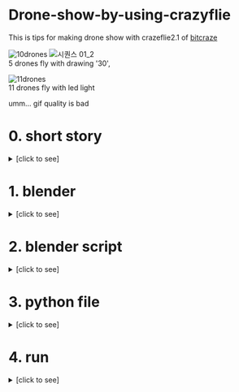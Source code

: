 # Drone-show-by-using-crazyflie
This is tips for making drone show with crazeflie2.1 of [bitcraze](https://www.bitcraze.io/)

![10drones](https://user-images.githubusercontent.com/72853382/131221009-4494291d-d2ac-4419-80f0-05a0770282fa.gif)
![시퀀스 01_2](https://user-images.githubusercontent.com/72853382/131221187-f9d89928-0388-43f2-b68e-ff6810ca7fff.gif)   
5 drones fly with drawing '30',    
   
![11drones](https://user-images.githubusercontent.com/72853382/131221011-c22d4222-7309-43c9-bffe-75233a641ac3.gif)   
11 drones fly with led light
   
umm... gif quality is bad 
   
# 0. short story
<details><summary>[click to see]</summary>
  
  ~~~
  From now on, still the key application of drone is led drone show
  And the key points of the drone show are high accurate positioning and nice trajectory design   
     
  For accurate positioning, there are RTK GPS for big scale and outdoor drone show, motion capture system for indoor drone show
  In my case, I gonna use crazyflie2.1, the micro drone which is under 30g and 15cm size, and lighthouse positioning system
    
  Actually the positining system is not my work, cause already bitcraze have done
  Then, my work is make a nice trajectories, and usually it's very time spanding task
  I searched some stuffs and found [this](https://droneshowsoftware.com/)
  The Drone Show Software mayb the modified version of blender which is opensource 3d desing tool
  So, I tried to make drone show trajectory with blender and I gonna share the stuff and tips
  ~~~
</details>

# 1. blender
<details><summary>[click to see]</summary>
  
  
  (1) Download a [blender](https://www.blender.org/)   
     
     
  (2) Learn basic control of blender with youtube tutorial, there are lots of blender tutorial for beginners   
      At least, we need to know how to move objects in 3d space
  
</details>

# 2. blender script
<details><summary>[click to see]</summary>
  
  
  (1) move to Scripting tab and click run scripts
   ![Screenshot from 2021-08-29 00-46-08](https://user-images.githubusercontent.com/72853382/131223382-bef40993-e940-45d8-9a9f-ad7ce78c2765.png)
   ![Screenshot from 2021-08-29 00-46-23](https://user-images.githubusercontent.com/72853382/131223387-6aff5ca5-b86a-4605-a758-bda07e8e9bc0.png)


  
</details>

# 3. python file
<details><summary>[click to see]</summary>
  (1) explanation of the file   
   
   >   
   I modified the [example pythone file of bitcraze](https://github.com/bitcraze/crazyflie-lib-python/blob/master/examples/swarm/synchronizedSequence.py)   
   So, we need to know the original example file simply   
   The modified file is [drone_show.py](https://github.com/beomsu7/Drone-show-by-using-crazyflie/blob/main/drone_show.py)   
    
   important parts of the modified file       
  > a. [STEP_TIME](https://github.com/beomsu7/Drone-show-by-using-crazyflie/blob/main/drone_show.py#L53)   
  > b. [uris](https://github.com/beomsu7/Drone-show-by-using-crazyflie/blob/main/drone_show.py#L64-L79)   
  > c. [sequence array](https://github.com/beomsu7/Drone-show-by-using-crazyflie/blob/main/drone_show.py#L86-L110)   
  > d. [key input](https://github.com/beomsu7/Drone-show-by-using-crazyflie/blob/main/drone_show.py#L229-L236)   
   
      
      
   (2) edit the python file   
      
 example [drone_show_example_11drone.py](https://github.com/beomsu7/Drone-show-by-using-crazyflie/blob/main/drone_show_example_11drone.py) is the file of the 11 drones   
      fly with led light which is the third gif on readme   
     
   
  > a. [STEP_TIME](https://github.com/beomsu7/Drone-show-by-using-crazyflie/blob/main/drone_show.py#L53) : 1 means 1fps, 0.5 means 2fps, 0.333 means 3fps ...      
  > b. [uris](https://github.com/beomsu7/Drone-show-by-using-crazyflie/blob/main/drone_show.py#L64-L79)   
  > c. [sequence array](https://github.com/beomsu7/Drone-show-by-using-crazyflie/blob/main/drone_show.py#L86-L110)  : add the sequence frome the file that made by blender python script    
  > d. [key input](https://github.com/beomsu7/Drone-show-by-using-crazyflie/blob/main/drone_show.py#L229-L236)  : matching key_input and sequence      
   
   </details>
   
   
   # 4. run 
   <details><summary>[click to see]</summary>
   
 >  If you using many drones, then it takes few time to initialize   
>   So, you need to wait until every crazyflie's led ring take off   
 >    
>   [drone_show_example_11drone.py](https://github.com/beomsu7/Drone-show-by-using-crazyflie/blob/main/drone_show_example_11drone.py) is the file of the 11 drones >fly with led light which is the third gif on readme   
 >  I entered the following key_input in sequence 'takeoff', 'start', 'dance', 'end', 'land'   
      
    $ python3 drone_show_example_11drone.py   
    $ # wait until every crazyflie's led ring take off   
    $ takeoff # 11 drones takeoff   
    $ start # 11 drones move to initial position of sequence   
    $ dance   
    $ end # 11 drones go back to initial position   
    $ land # 11 drones land   
   
  
</details>
